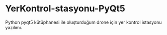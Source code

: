 # YerKontrol-stasyonu-PyQt5
Python pyqt5 kütüphanesi ile oluşturduğum drone için yer kontrol istasyonu yazılımı.
